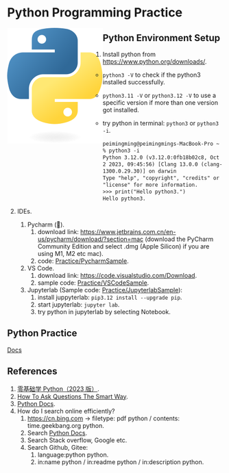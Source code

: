 # Python Programming Practice

<img align="left" src="Assets/python-logo-only.svg" alt="python-logo-only"/>



## Python Environment Setup

1. Install python from https://www.python.org/downloads/.
   - `python3 -V` to check if the python3 installed successfully.
   
   - `python3.11 -V` or `python3.12 -V` to use a specific version if more than one version got installed.
   
   - try python in terminal: `python3` or `python3 -i`.
   
     ```shell
     peimingming@peimingmings-MacBook-Pro ~ % python3 -i
     Python 3.12.0 (v3.12.0:0fb18b02c8, Oct  2 2023, 09:45:56) [Clang 13.0.0 (clang-1300.0.29.30)] on darwin
     Type "help", "copyright", "credits" or "license" for more information.
     >>> print("Hello python3.")
     Hello python3.
     ```
   
2. IDEs.
   1. Pycharm (🌟).
      1. download link: https://www.jetbrains.com.cn/en-us/pycharm/download/?section=mac (download the PyCharm Community Edition and select .dmg (Apple Silicon) if you are using M1, M2 etc mac).
      2. code: [Practice/PycharmSample](Practice/PycharmSample).
   2. VS Code.
      1. download link: https://code.visualstudio.com/Download.
      2. sample code: [Practice/VSCodeSample](Practice/VSCodeSample).
   3. Jupyterlab (Sample code: [Practice/JupyterlabSample](Practice/JupyterlabSample)):
      1. install juppyterlab: `pip3.12 install --upgrade pip`.
      2. start jupyterlab: `jupyter lab`.
      3. try python in jupyterlab by selecting Notebook.

## Python Practice

[Docs](Docs)

## References

1. [零基础学 Python（2023 版）](https://time.geekbang.org/course/intro/100310001?tab=catalog).
2. [How To Ask Questions The Smart Way](http://www.catb.org/~esr/faqs/smart-questions.html).
3. [Python Docs](https://docs.python.org/3/).
4. How do I search online efficiently?
   1. https://cn.bing.com -> filetype: pdf python / contents: time.geekbang.org python.
   2. Search [Python Docs](https://docs.python.org/3/).
   3. Search Stack overflow, Google etc.
   4. Search Github, Gitee:
      1. language:python python.
      2. in:name python / in:readme python / in:description python.